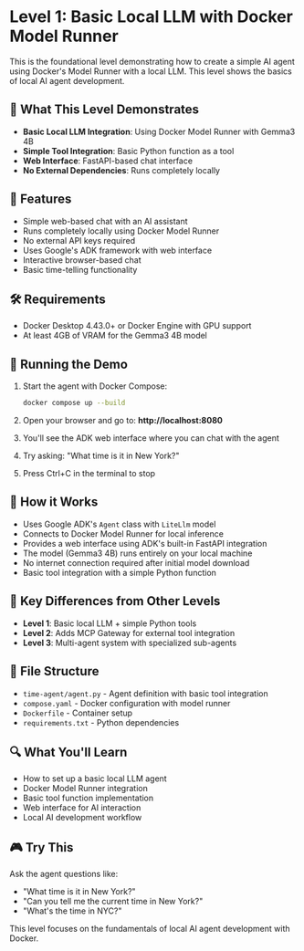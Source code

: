 # Level 1: Basic Local LLM with Docker Model Runner

This is the foundational level demonstrating how to create a simple AI agent using Docker's Model Runner with a local LLM. This level shows the basics of local AI agent development.

## 🎯 What This Level Demonstrates

- **Basic Local LLM Integration**: Using Docker Model Runner with Gemma3 4B
- **Simple Tool Integration**: Basic Python function as a tool
- **Web Interface**: FastAPI-based chat interface
- **No External Dependencies**: Runs completely locally

## 🚀 Features

- Simple web-based chat with an AI assistant
- Runs completely locally using Docker Model Runner  
- No external API keys required
- Uses Google's ADK framework with web interface
- Interactive browser-based chat
- Basic time-telling functionality

## 🛠️ Requirements

- Docker Desktop 4.43.0+ or Docker Engine with GPU support
- At least 4GB of VRAM for the Gemma3 4B model

## 🚀 Running the Demo

1. Start the agent with Docker Compose:
   ```bash
   docker compose up --build
   ```

2. Open your browser and go to: **http://localhost:8080**

3. You'll see the ADK web interface where you can chat with the agent

4. Try asking: "What time is it in New York?"

5. Press Ctrl+C in the terminal to stop

## 🔧 How it Works

- Uses Google ADK's `Agent` class with `LiteLlm` model
- Connects to Docker Model Runner for local inference  
- Provides a web interface using ADK's built-in FastAPI integration
- The model (Gemma3 4B) runs entirely on your local machine
- No internet connection required after initial model download
- Basic tool integration with a simple Python function

## 🎯 Key Differences from Other Levels

- **Level 1**: Basic local LLM + simple Python tools
- **Level 2**: Adds MCP Gateway for external tool integration
- **Level 3**: Multi-agent system with specialized sub-agents

## 📁 File Structure

- `time-agent/agent.py` - Agent definition with basic tool integration
- `compose.yaml` - Docker configuration with model runner
- `Dockerfile` - Container setup
- `requirements.txt` - Python dependencies

## 🔍 What You'll Learn

- How to set up a basic local LLM agent
- Docker Model Runner integration
- Basic tool function implementation
- Web interface for AI interaction
- Local AI development workflow

## 🎮 Try This

Ask the agent questions like:
- "What time is it in New York?"
- "Can you tell me the current time in New York?"
- "What's the time in NYC?"

This level focuses on the fundamentals of local AI agent development with Docker. 